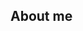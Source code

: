 ## About me 

<!--
dlatjdgk0000/dlatjdgk0000** is a ✨ _special_ ✨ repository because its `README.md` (this file) appears on your GitHub profile.
# 1


https://capsule-render.vercel.app/api?type=waving&color=0:E34C26,10:DA5B0B,30:C6538C,75:3572A5,100:A371F7&height=100&section=header&text=&fontSize=0